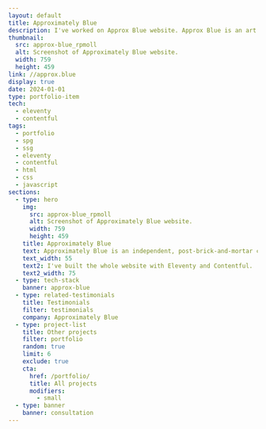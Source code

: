 ```yaml
---
layout: default
title: Approximately Blue
description: I've worked on Approx Blue website. Approx Blue is an art brokerage and management service mainly dealing with blue-chip fine art prints.
thumbnail:
  src: approx-blue_rpmoll
  alt: Screenshot of Approximately Blue website.
  width: 759
  height: 459
link: //approx.blue
display: true
date: 2024-01-01
type: portfolio-item
tech:
  - eleventy
  - contentful
tags:
  - portfolio
  - spg
  - ssg
  - eleventy
  - contentful
  - html
  - css
  - javascript
sections:
  - type: hero
    img:
      src: approx-blue_rpmoll
      alt: Screenshot of Approximately Blue website.
      width: 759
      height: 459
    title: Approximately Blue
    text: Approximately Blue is an independent, post-brick-and-mortar company and art brokerage and management service that mainly deals with blue-chip fine art prints in the primary market and advises on art transactions.
    text_width: 55
    text2: I've built the whole website with Eleventy and Contentful.
    text2_width: 75
  - type: tech-stack
    banner: approx-blue
  - type: related-testimonials
    title: Testimonials
    filter: testimonials
    company: Approximately Blue
  - type: project-list
    title: Other projects
    filter: portfolio
    random: true
    limit: 6
    exclude: true
    cta:
      href: /portfolio/
      title: All projects
      modifiers:
        - small
  - type: banner
    banner: consultation
---
```

